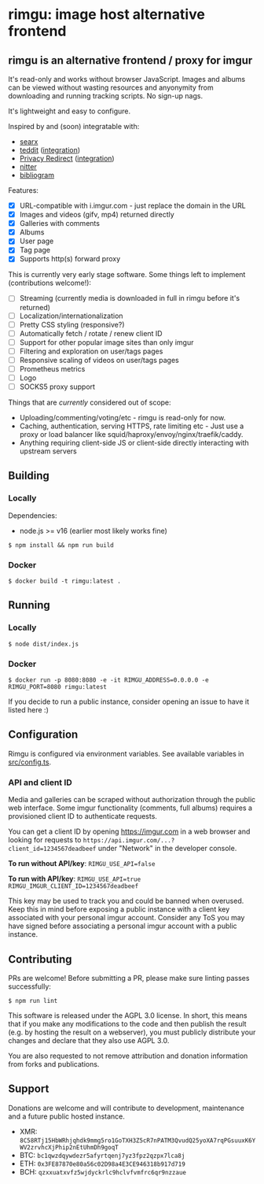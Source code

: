 # rimgu: image host alternative frontend

## rimgu is an alternative frontend / proxy for imgur

It's read-only and works without browser JavaScript. Images and albums can be viewed without wasting resources and anyonymity from downloading and running tracking scripts. No sign-up nags.

It's lightweight and easy to configure.

Inspired by and (soon) integratable with:

* [searx](https://github.com/searx/searx)
* [teddit](https://codeberg.org/teddit/teddit) ([integration](https://codeberg.org/teddit/teddit/pulls/249))
* [Privacy Redirect](https://github.com/SimonBrazell/privacy-redirect) ([integration](https://github.com/SimonBrazell/privacy-redirect/pull/303))
* [nitter](https://github.com/zedeus/nitter)
* [bibliogram](https://sr.ht/~cadence/bibliogram/)


Features:

- [x] URL-compatible with i.imgur.com - just replace the domain in the URL
- [x] Images and videos (gifv, mp4) returned directly
- [x] Galleries with comments
- [x] Albums
- [x] User page
- [x] Tag page
- [x] Supports http(s) forward proxy

This is currently very early stage software. Some things left to implement (contributions welcome!):

- [ ] Streaming (currently media is downloaded in full in rimgu before it's returned)
- [ ] Localization/internationalization
- [ ] Pretty CSS styling (responsive?)
- [ ] Automatically fetch / rotate / renew client ID
- [ ] Support for other popular image sites than only imgur
- [ ] Filtering and exploration on user/tags pages
- [ ] Responsive scaling of videos on user/tags pages
- [ ] Prometheus metrics
- [ ] Logo
- [ ] SOCKS5 proxy support

Things that are *currently* considered out of scope:

* Uploading/commenting/voting/etc - rimgu is read-only for now.
* Caching, authentication, serving HTTPS, rate limiting etc - Just use a proxy or load balancer like squid/haproxy/envoy/nginx/traefik/caddy.
* Anything requiring client-side JS or client-side directly interacting with upstream servers

## Building

### Locally

Dependencies:

* node.js >= v16 (earlier most likely works fine)

```
$ npm install && npm run build
```

### Docker
```
$ docker build -t rimgu:latest .
```

## Running

### Locally

```
$ node dist/index.js
```

### Docker
```
$ docker run -p 8080:8080 -e -it RIMGU_ADDRESS=0.0.0.0 -e RIMGU_PORT=8080 rimgu:latest
```

If you decide to run a public instance, consider opening an issue to have it listed here :)

## Configuration

Rimgu is configured via environment variables. See available variables in [src/config.ts](./src/config.ts).

### API and client ID

Media and galleries can be scraped without authorization through the public web interface.
Some imgur functionality (comments, full albums) requires a provisioned client ID to authenticate requests.

You can get a client ID by opening https://imgur.com in a web browser and looking for requests to `https://api.imgur.com/...?client_id=1234567deadbeef` under "Network" in the developer console.

__To run without API/key__: `RIMGU_USE_API=false`

__To run with API/key__: `RIMGU_USE_API=true RIMGU_IMGUR_CLIENT_ID=1234567deadbeef`

This key may be used to track you and could be banned when overused. Keep this in mind before exposing a public instance with a client key associated with your personal imgur account. Consider any ToS you may have signed before associating a personal imgur account with a public instance.


## Contributing

PRs are welcome! Before submitting a PR, please make sure linting passes successfully:

```
$ npm run lint
```

This software is released under the AGPL 3.0 license. In short, this means that if you make any modifications to the code and then publish the result (e.g. by hosting the result on a webserver), you must publicly distribute your changes and declare that they also use AGPL 3.0.

You are also requested to not remove attribution and donation information from forks and publications.

## Support

Donations are welcome and will contribute to development, maintenance and a future public hosted instance.

* XMR: `8C58RTj15HbWRhjqhdk9mmg5ro1GoTXH3Z5cR7nPATM3QvudQ25yoXA7rqPGsuuxK6YWV2zrvhcXjPhip2nEtUhmDh9goqT`
* BTC: `bc1qwzdqywdezr5afyrtqenj7yz3fpz2qzpx7lca8j`
* ETH: `0x3FE87870e80a56c02D98a4E3CE946318b917d719`
* BCH: `qzxxuatxvfz5wjdyckrlc9hclvfvmfrc6qr9nzzaue`
